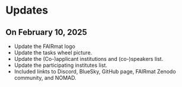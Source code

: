 # Updates 

## On February 10, 2025
- Update the FAIRmat logo
- Update the tasks wheel picture.
- Update the (Co-)applicant institutions and (co-)speakers list.
- Update the participating institutes list.
- Included linkts to Discord, BlueSky, GitHub page, FAIRmat Zenodo community, and NOMAD.